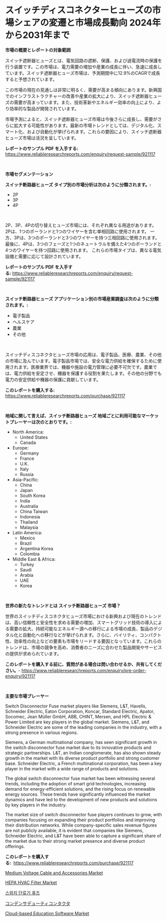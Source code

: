 <p><h1>スイッチディスコネクターヒューズの市場シェアの変遷と市場成長動向 2024年から2031年まで</h1></p><p><strong>市場の概要とレポートの対象範囲</strong></p>
<p><p>スイッチ遮断器ヒューズとは、電気回路の遮断、保護、および過電流時の保護を行う装置です。この市場は、電力需要の増加や産業の成長に伴い、急速に成長しています。スイッチ遮断器ヒューズ市場は、予測期間中に12.9%のCAGRで成長すると予想されています。</p><p>この市場の現在の見通しは非常に明るく、需要が高まる傾向にあります。新興国でのインフラストラクチャーの改善や産業の拡大により、スイッチ遮断器ヒューズの需要が高まっています。また、技術革新やエネルギー効率の向上により、より効率的な製品が開発されています。</p><p>市場予測によると、スイッチ遮断器ヒューズ市場は今後さらに成長し、需要がさらに拡大する可能性があります。最新の市場トレンドとしては、デジタル化、スマート化、および自動化が挙げられます。これらの要因により、スイッチ遮断器ヒューズ市場は活況を呈しています。</p></p>
<p><strong>レポートのサンプル PDF を入手する:</strong> <a href="https://www.reliableresearchreports.com/enquiry/request-sample/921117">https://www.reliableresearchreports.com/enquiry/request-sample/921117</a></p>
<p>&nbsp;</p>
<p><strong>市場セグメンテーション</strong></p>
<p><strong>スイッチ断路器ヒューズ タイプ別の市場分析は次のように分類されます。:</strong></p>
<p><ul><li>2P</li><li>3P</li><li>4P</li></ul></p>
<p>&nbsp;</p>
<p><p>2P、3P、4Pの切り替えヒューズ市場には、それぞれ異なる用途があります。 2Pは、1つのポーランドと1つのワイヤーを含む単相回路に使用されます。 一方、3Pは、3つのポーランドと3つのワイヤーを持つ三相回路に使用されます。 最後に、4Pは、3つのフェーズと1つのネュートラルを備えた4つのポーランドと4つのワイヤーを持つ回路に使用されます。 これらの市場タイプは、異なる電気設備と需要に応じて設計されています。</p></p>
<p><strong>レポートのサンプル PDF を入手する:</strong>&nbsp;<a href="https://www.reliableresearchreports.com/enquiry/request-sample/921117">https://www.reliableresearchreports.com/enquiry/request-sample/921117</a></p>
<p>&nbsp;</p>
<p><strong> スイッチ断路器ヒューズ アプリケーション別の市場産業調査は次のように分類されます。:</strong></p>
<p><ul><li>電子製品</li><li>ヘルスケア</li><li>農業</li><li>その他</li></ul></p>
<p>&nbsp;</p>
<p><p>スイッチディスコネクタヒューズ市場の応用は、電子製品、医療、農業、その他の市場に及んでいます。電子製品市場では、安全な電力供給を確保するために使用されます。医療業界では、機器や施設の電力管理に必要不可欠です。農業では、電力供給を安定させ、機器を保護する役割を果たします。その他の分野でも電力の安定供給や機器の保護に貢献しています。</p></p>
<p><strong>このレポートを購入する:</strong>&nbsp; <a href="https://www.reliableresearchreports.com/purchase/921117">https://www.reliableresearchreports.com/purchase/921117</a></p>
<p>&nbsp;</p>
<p><strong>地域に関して言えば、スイッチ断路器ヒューズ 地域ごとに利用可能なマーケットプレーヤーは次のとおりです。:</strong></p>
<p><ul>
    <li>
        North America:
        <ul>
            <li>United States</li>
            <li>Canada</li>
        </ul>
    </li>
    <li>
        Europe:
        <ul>
            <li>Germany</li>
            <li>France</li>
            <li>U.K.</li>
            <li>Italy</li>
            <li>Russia</li>
        </ul>
    </li>
    <li>
        Asia-Pacific:
        <ul>
            <li>China</li>
            <li>Japan</li>
            <li>South Korea</li>
            <li>India</li>
            <li>Australia</li>
            <li>China Taiwan</li>
            <li>Indonesia</li>
            <li>Thailand</li>
            <li>Malaysia</li>
        </ul>
    </li>
    <li>
        Latin America:
        <ul>
            <li>Mexico</li>
            <li>Brazil</li>
            <li>Argentina Korea</li>
            <li>Colombia</li>
        </ul>
    </li>
    <li>
        Middle East & Africa:
        <ul>
            <li>Turkey</li>
            <li>Saudi</li>
            <li>Arabia</li>
            <li>UAE</li>
            <li>Korea</li>
        </ul>
    </li>
    </ul></p>
<p>&nbsp;</p>
<p><strong>世界の新たなトレンドとは スイッチ断路器ヒューズ 市場？</strong></p>
<p><p>世界のスイッチディスコネクタヒューズ市場における新興および現在のトレンドは、高い信頼性と安全性を求める需要の増加、スマートグリッド技術の導入による需要の拡大、持続可能なエネルギー源への移行による市場の成長、製品のデジタル化と自動化への移行などが挙げられます。さらに、バイリティ、コンパクト性、効率性の向上などの要素も市場をリードする要因となっています。これらのトレンドは、市場の競争を高め、消費者のニーズに合わせた製品開発やサービスの提供が求められています。</p></p>
<p><strong>このレポートを購入する前に、質問がある場合は問い合わせるか、共有してください。</strong>- <a href="https://www.reliableresearchreports.com/enquiry/pre-order-enquiry/921117">https://www.reliableresearchreports.com/enquiry/pre-order-enquiry/921117</a></p>
<p>&nbsp;</p>
<p><strong>主要な市場プレーヤー</strong></p>
<p><p>Switch Disconnector Fuse market players like Siemens, L&T, Havells, Schneider Electric, Eaton Corporation, Koncar, Standard Electric, Apator, Socomec, Jean Müller GmbH, ABB, CHINT, Mersen, and HPL Electric & Power Limited are key players in the global market. Siemens, L&T, and Schneider Electric are some of the leading companies in the industry, with a strong presence in various regions.</p><p>Siemens, a German multinational company, has seen significant growth in the switch disconnector fuse market due to its innovative products and strategic partnerships. L&T, an Indian conglomerate, has also shown steady growth in the market with its diverse product portfolio and strong customer base. Schneider Electric, a French multinational corporation, has been a key player in the market with a wide range of products and solutions.</p><p>The global switch disconnector fuse market has been witnessing several trends, including the adoption of smart grid technologies, increasing demand for energy-efficient solutions, and the rising focus on renewable energy sources. These trends have significantly influenced the market dynamics and have led to the development of new products and solutions by key players in the industry.</p><p>The market size of switch disconnector fuse players continues to grow, with companies focusing on expanding their product portfolios and improving their distribution networks. While company-specific sales revenue figures are not publicly available, it is evident that companies like Siemens, Schneider Electric, and L&T have been able to capture a significant share of the market due to their strong market presence and diverse product offerings.</p></p>
<p><strong>このレポートを購入する:</strong>&nbsp;&nbsp;<a href="https://www.reliableresearchreports.com/purchase/921117">https://www.reliableresearchreports.com/purchase/921117</a></p>
<p><p><a href="https://issuu.com/reportprime-2/docs/medium-voltage-cable-and-accessories-market-size-2">Medium Voltage Cable and Accessories Market</a></p><p><a href="https://github.com/jhcraigie/Market-Research-Report-List-2/blob/main/hepa-hvac-filter-market.md">HEPA HVAC Filter Market</a></p><p><a href="https://github.com/sougarounis/Market-Research-Report-List-2/blob/main/1670667182006.md">스위치 단로기 퓨즈</a></p><p><a href="https://github.com/lababdou/Market-Research-Report-List-2/blob/main/4139015182010.md">コンデンサデューティコンタクタ</a></p><p><a href="https://issuu.com/reportprime-2/docs/cloud-based-education-software-market-size-2030.pp">Cloud-based Education Software Market</a></p></p>